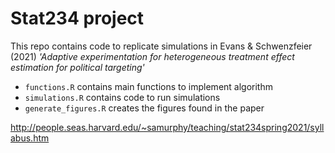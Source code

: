 # Stat234 project

This repo contains code to replicate simulations in Evans & Schwenzfeier (2021) _'Adaptive experimentation for heterogeneous treatment effect estimation for political targeting'_

- `functions.R` contains main functions to implement algorithm
- `simulations.R` contains code to run simulations 
- `generate_figures.R` creates the figures found in the paper


http://people.seas.harvard.edu/~samurphy/teaching/stat234spring2021/syllabus.htm
